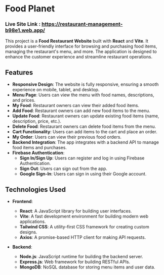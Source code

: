 # Food Planet
### Live Site Link : https://restaurant-management-b98e1.web.app/


This project is a **Food Restaurant Website** built with **React** and **Vite**. It provides a user-friendly interface for browsing and purchasing food items, managing the restaurant's menu, and more. The application is designed to enhance the customer experience and streamline restaurant operations.

## Features
- **Responsive Design**: The website is fully responsive, ensuring a smooth experience on mobile, tablet, and desktop.
- **Menu Page**: Users can view the menu with food names, descriptions, and prices.
- **My Food**: Restaurant owners can view their added food items.
- **Add Food**: Restaurant owners can add new food items to the menu.
- **Update Food**: Restaurant owners can update existing food items (name, description, price, etc.).
- **Delete Food**: Restaurant owners can delete food items from the menu.
- **Cart Functionality**: Users can add items to the cart and place an order.
- **My Order**: Users can view their previous food orders.
- **Backend Integration**: The app integrates with a backend API to manage food items and purchases.
- **Firebase Authentication**:
  - **Sign In/Sign Up**: Users can register and log in using Firebase Authentication.
  - **Sign Out**: Users can sign out from the app.
  - **Google Sign-In**: Users can sign in using their Google account.

## Technologies Used

- **Frontend**:
  - **React**: A JavaScript library for building user interfaces.
  - **Vite**: A fast development environment for building modern web applications.
  - **Tailwind CSS**: A utility-first CSS framework for creating custom designs.
  - **Axios**: A promise-based HTTP client for making API requests.

- **Backend**:
  - **Node.js**: JavaScript runtime for building the backend server.
  - **Express.js**: Web framework for building RESTful APIs.
  - **MongoDB**: NoSQL database for storing menu items and user data.


